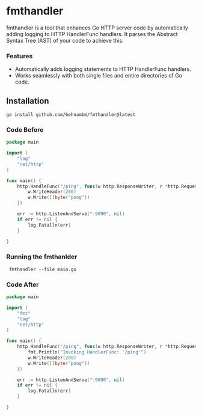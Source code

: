 # fmthandler

fmthandler is a tool that enhances Go HTTP server code by automatically adding logging to HTTP HandlerFunc handlers. 
It parses the Abstract Syntax Tree (AST) of your code to achieve this.


### Features
- Automatically adds logging statements to HTTP HandlerFunc handlers.
- Works seamlessly with both single files and entire directories of Go code.


## Installation 
```shell
go install github.com/behnambm/fmthandler@latest
```


### Code Before
```go 
package main

import (
	"log"
	"net/http"
)

func main() {
	http.HandleFunc("/ping", func(w http.ResponseWriter, r *http.Request) {
		w.WriteHeader(200)
		w.Write([]byte("pong"))
	})

	err := http.ListenAndServe(":9090", nil)
	if err != nil {
		log.Fatalln(err)
	}

}

```

### Running the fmthanlder 
```shell
 fmthandler --file main.go
```

### Code After
```go 
package main

import (
	"fmt"
	"log"
	"net/http"
)

func main() {
	http.HandleFunc("/ping", func(w http.ResponseWriter, r *http.Request) {
		fmt.Println("Invoking HandlerFunc: '/ping'")
		w.WriteHeader(200)
		w.Write([]byte("pong"))
	})

	err := http.ListenAndServe(":9090", nil)
	if err != nil {
		log.Fatalln(err)
	}

}

```
